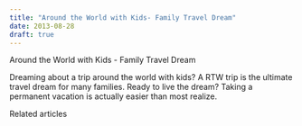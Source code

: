 ```yaml
---
title: "Around the World with Kids- Family Travel Dream"
date: 2013-08-28
draft: true
---
```


Around the World with Kids - Family Travel Dream  
  
  
  
  
  
  

<!--more--> Dreaming about a trip around the world with kids? A RTW trip is the ultimate travel dream for many families. Ready to live the dream? Taking a permanent vacation is actually easier than most realize.  

Related articles

